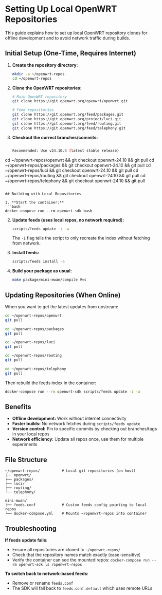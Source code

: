 # Setting Up Local OpenWRT Repositories

This guide explains how to set up local OpenWRT repository clones for offline development and to avoid network traffic during builds.

## Initial Setup (One-Time, Requires Internet)

1. **Create the repository directory:**
   ```bash
   mkdir -p ~/openwrt-repos
   cd ~/openwrt-repos
   ```

2. **Clone the OpenWRT repositories:**
   ```bash
   # Main OpenWRT repository
   git clone https://git.openwrt.org/openwrt/openwrt.git

   # Feed repositories
   git clone https://git.openwrt.org/feed/packages.git
   git clone https://git.openwrt.org/project/luci.git
   git clone https://git.openwrt.org/feed/routing.git
   git clone https://git.openwrt.org/feed/telephony.git
   ```

3. **Checkout the correct branches/commits:**
   ```bash

   Recommended: Use v24.10.4 (latest stable release)

  cd ~/openwrt-repos/openwrt && git checkout openwrt-24.10 && git pull
  cd ~/openwrt-repos/packages && git checkout openwrt-24.10 && git pull
  cd ~/openwrt-repos/luci && git checkout openwrt-24.10 && git pull
  cd ~/openwrt-repos/routing && git checkout openwrt-24.10 && git pull
  cd ~/openwrt-repos/telephony && git checkout openwrt-24.10 && git pull

   ```

## Building with Local Repositories

1. **Start the container:**
   ```bash
   docker-compose run --rm openwrt-sdk bash
   ```

2. **Update feeds (uses local repos, no network required):**
   ```bash
   scripts/feeds update -i -a
   ```

   The `-i` flag tells the script to only recreate the index without fetching from network.

3. **Install feeds:**
   ```bash
   scripts/feeds install -a
   ```

4. **Build your package as usual:**
   ```bash
   make package/mini-mwan/compile V=s
   ```

## Updating Repositories (When Online)

When you want to get the latest updates from upstream:

```bash
cd ~/openwrt-repos/openwrt
git pull

cd ~/openwrt-repos/packages
git pull

cd ~/openwrt-repos/luci
git pull

cd ~/openwrt-repos/routing
git pull

cd ~/openwrt-repos/telephony
git pull
```

Then rebuild the feeds index in the container:
```bash
docker-compose run --rm openwrt-sdk scripts/feeds update -i -a
```

## Benefits

- **Offline development:** Work without internet connectivity
- **Faster builds:** No network fetches during `scripts/feeds update`
- **Version control:** Pin to specific commits by checking out branches/tags in your local repos
- **Network efficiency:** Update all repos once, use them for multiple experiments

## File Structure

```
~/openwrt-repos/          # Local git repositories (on host)
├── openwrt/
├── packages/
├── luci/
├── routing/
└── telephony/

mini-mwan/
├── feeds.conf            # Custom feeds config pointing to local repos
└── docker-compose.yml    # Mounts ~/openwrt-repos into container
```

## Troubleshooting

**If feeds update fails:**
- Ensure all repositories are cloned to `~/openwrt-repos/`
- Check that the repository names match exactly (case-sensitive)
- Verify the container can see the mounted repos: `docker-compose run --rm openwrt-sdk ls /openwrt-repos`

**To switch back to network-based feeds:**
- Remove or rename `feeds.conf`
- The SDK will fall back to `feeds.conf.default` which uses remote URLs
